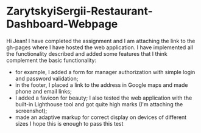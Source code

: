 # ZarytskyiSergii-Restaurant-Dashboard-Webpage
Hi Jean!
I have completed the assignment and I am attaching the link to the gh-pages where I have hosted the web application.
I have implemented all the functionality described and added some features that I think complement the basic functionality:
 - for example, I added a form for manager authorization with simple login and password validation;
 - in the footer, I placed a link to the address in Google maps and made phone and email links;
 - I added a favicon for beauty;
I also tested the web application with the built-in Lighthouse tool and got quite high marks (I'm attaching the screenshot);
 - made an adaptive markup for correct display on devices of different sizes
I hope this is enough to pass this test



